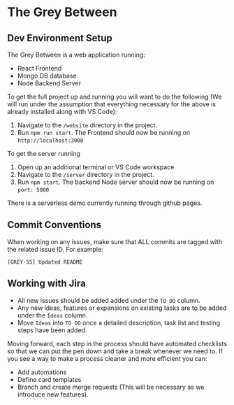 # The Grey Between

## Dev Environment Setup

The Grey Between is a web application running:
- React Frontend
- Mongo DB database
- Node Backend Server

To get the full project up and running you will want to do the following (We will run under the assumption that everything necessary for the above is already installed along with VS Code):
1. Navigate to the `/website` directory in the project.
2. Run `npm run start`. The Frontend should now be running on `http://localhost:3000`

To get the server running
1. Open up an additional terminal or VS Code workspace
2. Navigate to the `/server` directory in the project.
3. Run `npm start`. The backend Node server should now be running on `port: 5000`

There is a serverless demo currently running through github pages.

## Commit Conventions
When working on any issues, make sure that ALL commits are tagged with the related issue ID. For example:

`[GREY-55] Updated README`

## Working with Jira

- All new issues should be added added under the `TO DO` column.
- Any new ideas, features or expansions on existing tasks are to be added under the `Ideas` column.
- Move `Ideas` into `TO DO` once a detailed description, task list and testing steps have been added.

Moving forward, each step in the process should have automated checklists so that we can put the pen down and take a break whenever we need to. If you see a way to make a process cleaner and more efficient you can:
- Add automations
- Define card templates
- Branch and create merge requests (This will be necessary as we introduce new features).
